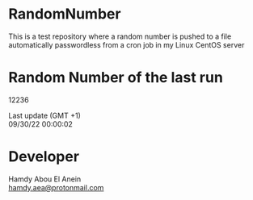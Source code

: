 # RandomNumber    
This is a test repository where a random number is pushed to a file automatically passwordless from a cron job in my Linux CentOS server    
# Random Number of the last run   
12236
      
Last update (GMT +1)    
09/30/22 00:00:02
# Developer    
Hamdy Abou El Anein   
hamdy.aea@protonmail.com
